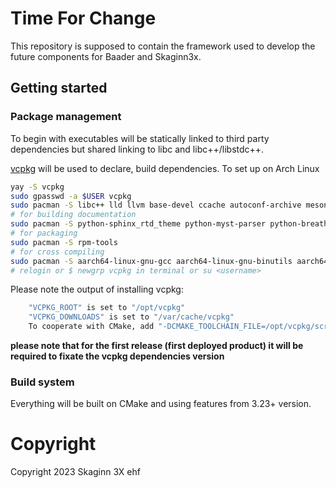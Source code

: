 # Time For Change 

This repository is supposed to contain the framework used to develop the future components for Baader and Skaginn3x.

## Getting started

### Package management

To begin with executables will be statically linked to third party dependencies but shared linking to libc and libc++/libstdc++.

[vcpkg](https://github.com/microsoft/vcpkg) will be used to declare, build dependencies. To set up on Arch Linux 
```bash
yay -S vcpkg
sudo gpasswd -a $USER vcpkg
sudo pacman -S libc++ lld llvm base-devel ccache autoconf-archive meson gperf
# for building documentation
sudo pacman -S python-sphinx_rtd_theme python-myst-parser python-breathe
# for packaging
sudo pacman -S rpm-tools
# for cross compiling
sudo pacman -S aarch64-linux-gnu-gcc aarch64-linux-gnu-binutils aarch64-linux-gnu-gdb aarch64-linux-gnu-glibc
# relogin or $ newgrp vcpkg in terminal or su <username>
```
Please note the output of installing vcpkg:
```bash
    "VCPKG_ROOT" is set to "/opt/vcpkg"
    "VCPKG_DOWNLOADS" is set to "/var/cache/vcpkg"
    To cooperate with CMake, add "-DCMAKE_TOOLCHAIN_FILE=/opt/vcpkg/scripts/buildsystems/vcpkg.cmake"
```

**please note that for the first release (first deployed product) it will be required to fixate the vcpkg dependencies version**

### Build system

Everything will be built on CMake and using features from 3.23+ version.

# Copyright
Copyright 2023 Skaginn 3X ehf
